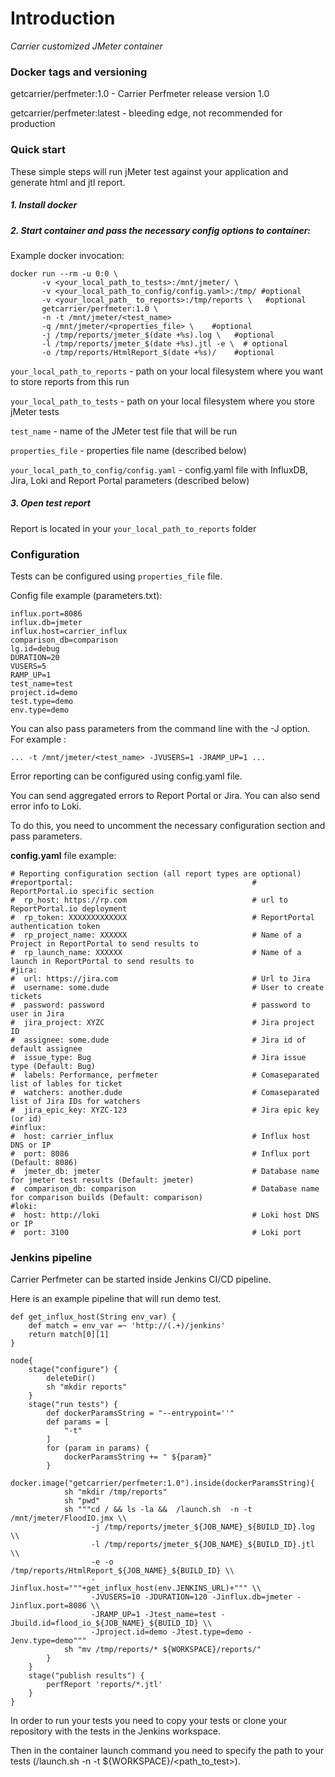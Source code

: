 # Introduction
*Carrier customized JMeter container*


### Docker tags and versioning

getcarrier/perfmeter:1.0 - Carrier Perfmeter release version 1.0
    
getcarrier/perfmeter:latest - bleeding edge, not recommended for production


### Quick start
These simple steps will run jMeter test against your application and generate html and jtl report.

##### 1. Install docker

##### 2. Start container and pass the necessary config options to container:
Example docker invocation:

``` 
docker run --rm -u 0:0 \
       -v <your_local_path_to_tests>:/mnt/jmeter/ \
       -v <your_local_path_to_config/config.yaml>:/tmp/ #optional
       -v <your_local_path_ to_reports>:/tmp/reports \   #optional
       getcarrier/perfmeter:1.0 \
       -n -t /mnt/jmeter/<test_name> 
       -q /mnt/jmeter/<properties_file> \    #optional
       -j /tmp/reports/jmeter_$(date +%s).log \   #optional
       -l /tmp/reports/jmeter_$(date +%s).jtl -e \  # optional
       -o /tmp/reports/HtmlReport_$(date +%s)/    #optional
```

`your_local_path_to_reports` - path on your local filesystem where you want to store reports from this run

`your_local_path_to_tests` - path on your local filesystem where you store jMeter tests

`test_name` - name of the JMeter test file that will be run

`properties_file` - properties file name (described below)

`your_local_path_to_config/config.yaml` - config.yaml file with InfluxDB, Jira, Loki and Report Portal parameters (described below)



##### 3. Open test report
Report is located in your `your_local_path_to_reports` folder

### Configuration
Tests can be configured using `properties_file` file.

Config file example (parameters.txt):

```
influx.port=8086
influx.db=jmeter
influx.host=carrier_influx
comparison_db=comparison
lg.id=debug
DURATION=20
VUSERS=5
RAMP_UP=1
test_name=test
project.id=demo
test.type=demo
env.type=demo
```


You can also pass parameters from the command line with the -J option. For example :
```
... -t /mnt/jmeter/<test_name> -JVUSERS=1 -JRAMP_UP=1 ...
```

Error reporting can be configured using config.yaml file.

You can send aggregated errors to Report Portal or Jira. You can also send error info to Loki.

To do this, you need to uncomment the necessary configuration section and pass parameters.

**config.yaml** file example:
```
# Reporting configuration section (all report types are optional)
#reportportal:                                        # ReportPortal.io specific section
#  rp_host: https://rp.com                            # url to ReportPortal.io deployment
#  rp_token: XXXXXXXXXXXXX                            # ReportPortal authentication token
#  rp_project_name: XXXXXX                            # Name of a Project in ReportPortal to send results to
#  rp_launch_name: XXXXXX                             # Name of a launch in ReportPortal to send results to
#jira:
#  url: https://jira.com                              # Url to Jira
#  username: some.dude                                # User to create tickets
#  password: password                                 # password to user in Jira
#  jira_project: XYZC                                 # Jira project ID
#  assignee: some.dude                                # Jira id of default assignee
#  issue_type: Bug                                    # Jira issue type (Default: Bug)
#  labels: Performance, perfmeter                     # Comaseparated list of lables for ticket
#  watchers: another.dude                             # Comaseparated list of Jira IDs for watchers
#  jira_epic_key: XYZC-123                            # Jira epic key (or id)
#influx:
#  host: carrier_influx                               # Influx host DNS or IP
#  port: 8086                                         # Influx port (Default: 8086)
#  jmeter_db: jmeter                                  # Database name for jmeter test results (Default: jmeter)
#  comparison_db: comparison                          # Database name for comparison builds (Default: comparison)
#loki:
#  host: http://loki                                  # Loki host DNS or IP
#  port: 3100                                         # Loki port
```



### Jenkins pipeline

Carrier Perfmeter can be started inside Jenkins CI/CD pipeline.

Here is an example pipeline that will run demo test.

```
def get_influx_host(String env_var) {
    def match = env_var =~ 'http://(.+)/jenkins'
    return match[0][1]
}

node{
    stage("configure") {
        deleteDir()
        sh "mkdir reports"
    }
    stage("run tests") {
        def dockerParamsString = "--entrypoint=''"
        def params = [
            "-t"
        ]
        for (param in params) {
            dockerParamsString += " ${param}"
        }
        docker.image("getcarrier/perfmeter:1.0").inside(dockerParamsString){
            sh "mkdir /tmp/reports"
            sh "pwd"
            sh """cd / && ls -la &&  /launch.sh  -n -t /mnt/jmeter/FloodIO.jmx \\
                  -j /tmp/reports/jmeter_${JOB_NAME}_${BUILD_ID}.log \\
                  -l /tmp/reports/jmeter_${JOB_NAME}_${BUILD_ID}.jtl \\
                  -e -o /tmp/reports/HtmlReport_${JOB_NAME}_${BUILD_ID} \\
                  -Jinflux.host="""+get_influx_host(env.JENKINS_URL)+""" \\
                  -JVUSERS=10 -JDURATION=120 -Jinflux.db=jmeter -Jinflux.port=8086 \\
                  -JRAMP_UP=1 -Jtest_name=test -Jbuild.id=flood_io_${JOB_NAME}_${BUILD_ID} \\
                  -Jproject.id=demo -Jtest.type=demo -Jenv.type=demo"""
            sh "mv /tmp/reports/* ${WORKSPACE}/reports/"
        }
    }
    stage("publish results") {
        perfReport 'reports/*.jtl'
    }
}
```

In order to run your tests you need to copy your tests or clone your repository with the tests in the Jenkins workspace.

Then in the container launch command you need to specify the path to your tests (/launch.sh -n -t ${WORKSPACE}/<path_to_test>).